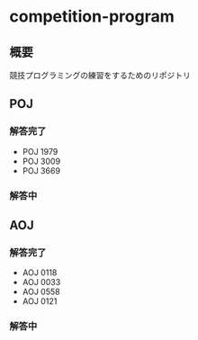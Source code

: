 # competition-program



## 概要



競技プログラミングの練習をするためのリポジトリ



## POJ



### 解答完了

 * POJ 1979
 * POJ 3009
 * POJ 3669

### 解答中



## AOJ



### 解答完了

 * AOJ 0118
 * AOJ 0033
 * AOJ 0558
 * AOJ 0121

### 解答中
